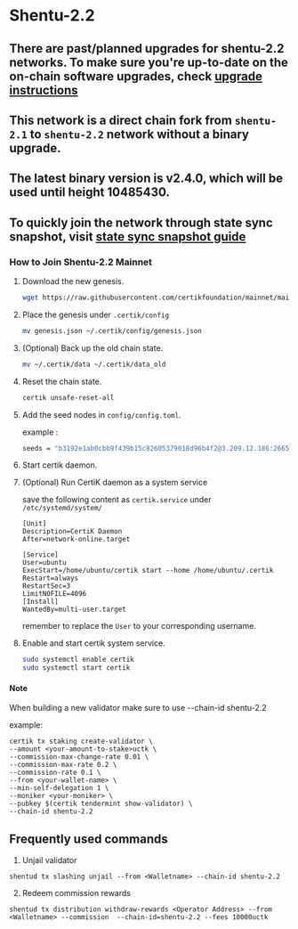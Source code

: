 # Shentu-2.2

## There are past/planned upgrades for shentu-2.2 networks. To make sure you're up-to-date on the on-chain software upgrades, check [upgrade instructions](https://github.com/ShentuChain/mainnet/blob/main/shentu-2.2/upgrades)

## This network is a direct chain fork from `shentu-2.1` to `shentu-2.2` network without a binary upgrade.

## The latest binary version is v2.4.0, which will be used until height 10485430.

## To quickly join the network through state sync snapshot, visit [state sync snapshot guide](https://github.com/ShentuChain/mainnet/edit/main/shentu-2.2/statesync)

### How to Join Shentu-2.2 Mainnet

 1. Download the new genesis.
    ```bash
    wget https://raw.githubusercontent.com/certikfoundation/mainnet/main/shentu-2.2/genesis.json .
    ```
 2. Place the genesis under `.certik/config`
    ```bash
    mv genesis.json ~/.certik/config/genesis.json
    ```
 3. (Optional) Back up the old chain state.
    ```bash
    mv ~/.certik/data ~/.certik/data_old
    ```
 4. Reset the chain state.
    ```bash
    certik unsafe-reset-all
    ```
 5. Add the seed nodes in `config/config.toml`.

    example :
    ```bash
    seeds = "b3192e1ab0cbb9f439b15c82605379018d96b4f2@3.209.12.186:26656,23419a3d9deedabce1a3cbfa0d1a3e55ef2364a7@34.229.203.57:26656,3edd4e16b791218b623f883d04f8aa5c3ff2cca6@shentu-seed.panthea.eu:36656"
    ```
 6. Start certik daemon.

 7. (Optional) Run CertiK daemon as a system service

    save the following content as `certik.service` under `/etc/systemd/system/`

    ```
    [Unit]
    Description=CertiK Daemon
    After=network-online.target

    [Service]
    User=ubuntu
    ExecStart=/home/ubuntu/certik start --home /home/ubuntu/.certik
    Restart=always
    RestartSec=3
    LimitNOFILE=4096
    [Install]
    WantedBy=multi-user.target
    ```
    remember to replace the `User` to your corresponding username.

 8. Enable and start certik system service.
    ```bash
    sudo systemctl enable certik
    sudo systemctl start certik
    ```

 #### Note

When building a new validator make sure to use --chain-id shentu-2.2

example:
```
certik tx staking create-validator \
--amount <your-amount-to-stake>uctk \
--commission-max-change-rate 0.01 \
--commission-max-rate 0.2 \
--commission-rate 0.1 \
--from <your-wallet-name> \
--min-self-delegation 1 \
--moniker <your-moniker> \
--pubkey $(certik tendermint show-validator) \
--chain-id shentu-2.2
```

## Frequently used commands
1. Unjail validator
 ```
 shentud tx slashing unjail --from <Walletname> --chain-id shentu-2.2
 ```
2. Redeem commission rewards
 ```
 shentud tx distribution withdraw-rewards <Operator Address> --from <Walletname> --commission  --chain-id=shentu-2.2 --fees 10000uctk
 ```
